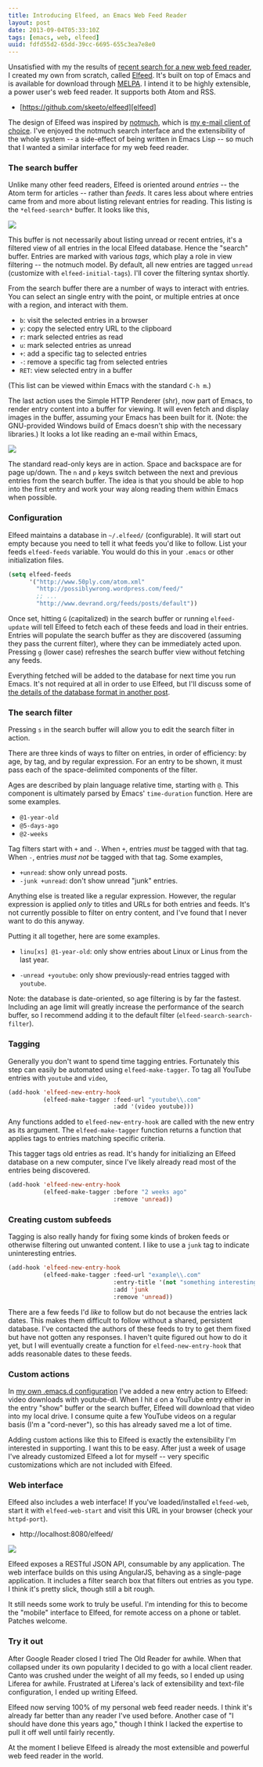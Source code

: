 ```yaml
---
title: Introducing Elfeed, an Emacs Web Feed Reader
layout: post
date: 2013-09-04T05:33:10Z
tags: [emacs, web, elfeed]
uuid: fdfd55d2-65dd-39cc-6695-655c3ea7e8e0
---
```


Unsatisfied with my the results of
[recent search for a new web feed reader][reader], I created my own
from scratch, called [Elfeed][elfeed]. It's built on top of Emacs and
is available for download through [MELPA][melpa]. I intend it to be
highly extensible, a power user's web feed reader. It supports both
Atom and RSS.

 * [https://github.com/skeeto/elfeed][elfeed]

The design of Elfeed was inspired by [notmuch][notmuch], which is
[my e-mail client of choice][mail]. I've enjoyed the notmuch search
interface and the extensibility of the whole system -- a side-effect
of being written in Emacs Lisp -- so much that I wanted a similar
interface for my web feed reader.

### The search buffer

Unlike many other feed readers, Elfeed is oriented around *entries* --
the Atom term for articles -- rather than *feeds*. It cares less about
where entries came from and more about listing relevant entries for
reading. This listing is the `*elfeed-search*` buffer. It looks like
this,

[![](/img/elfeed/search-thumb.png)](/img/elfeed/search.png)

This buffer is not necessarily about listing unread or recent entries,
it's a filtered view of all entries in the local Elfeed database.
Hence the "search" buffer. Entries are marked with various *tags*,
which play a role in view filtering -- the notmuch model. By default,
all new entries are tagged `unread` (customize with
`elfeed-initial-tags`). I'll cover the filtering syntax shortly.

From the search buffer there are a number of ways to interact with
entries. You can select an single entry with the point, or multiple
entries at once with a region, and interact with them.

 * `b`: visit the selected entries in a browser
 * `y`: copy the selected entry URL to the clipboard
 * `r`: mark selected entries as read
 * `u`: mark selected entries as unread
 * `+`: add a specific tag to selected entries
 * `-`: remove a specific tag from selected entries
 * `RET`: view selected entry in a buffer

(This list can be viewed within Emacs with the standard `C-h m`.)

The last action uses the Simple HTTP Renderer (shr), now part of
Emacs, to render entry content into a buffer for viewing. It will even
fetch and display images in the buffer, assuming your Emacs has been
built for it. (Note: the GNU-provided Windows build of Emacs doesn't
ship with the necessary libraries.) It looks a lot like reading an
e-mail within Emacs,

[![](/img/elfeed/show-thumb.png)](/img/elfeed/show.png)

The standard read-only keys are in action. Space and backspace are for
page up/down. The `n` and `p` keys switch between the next and
previous entries from the search buffer. The idea is that you should
be able to hop into the first entry and work your way along reading
them within Emacs when possible.

### Configuration

Elfeed maintains a database in `~/.elfeed/` (configurable). It will
start out empty because you need to tell it what feeds you'd like to
follow. List your feeds `elfeed-feeds` variable. You would do this in
your `.emacs` or other initialization files.

~~~cl
(setq elfeed-feeds
      '("http://www.50ply.com/atom.xml"
        "http://possiblywrong.wordpress.com/feed/"
        ;; ...
        "http://www.devrand.org/feeds/posts/default"))
~~~

Once set, hitting `G` (capitalized) in the search buffer or running
`elfeed-update` will tell Elfeed to fetch each of these feeds and load
in their entries. Entries will populate the search buffer as they are
discovered (assuming they pass the current filter), where they can be
immediately acted upon. Pressing `g` (lower case) refreshes the search
buffer view without fetching any feeds.

Everything fetched will be added to the database for next time you run
Emacs. It's not required at all in order to use Elfeed, but I'll
discuss some of
[the details of the database format in another post](/blog/2013/09/09/).

### The search filter

Pressing `s` in the search buffer will allow you to edit the search
filter in action.

There are three kinds of ways to filter on entries, in order of
efficiency: by age, by tag, and by regular expression. For an entry to
be shown, it must pass each of the space-delimited components of the
filter.

Ages are described by plain language relative time, starting with `@`.
This component is ultimately parsed by Emacs' `time-duration`
function. Here are some examples.

 * `@1-year-old`
 * `@5-days-ago`
 * `@2-weeks`

Tag filters start with `+` and `-`. When `+`, entries *must* be tagged
with that tag. When `-`, entries *must not* be tagged with that tag.
Some examples,

 * `+unread`: show only unread posts.
 * `-junk +unread`: don't show unread "junk" entries.

Anything else is treated like a regular expression. However, the
regular expression is applied *only* to titles and URLs for both
entries and feeds. It's not currently possible to filter on entry
content, and I've found that I never want to do this anyway.

Putting it all together, here are some examples.

 * `linu[xs] @1-year-old`: only show entries about Linux or Linus from
   the last year.

 * `-unread +youtube`: only show previously-read entries tagged
   with `youtube`.

Note: the database is date-oriented, so age filtering is by far the
fastest. Including an age limit will greatly increase the performance
of the search buffer, so I recommend adding it to the default filter
(`elfeed-search-search-filter`).

### Tagging

Generally you don't want to spend time tagging entries. Fortunately
this step can easily be automated using `elfeed-make-tagger`. To tag
all YouTube entries with `youtube` and `video`,

~~~cl
(add-hook 'elfeed-new-entry-hook
          (elfeed-make-tagger :feed-url "youtube\\.com"
                              :add '(video youtube)))
~~~

Any functions added to `elfeed-new-entry-hook` are called with the new
entry as its argument. The `elfeed-make-tagger` function returns a
function that applies tags to entries matching specific criteria.

This tagger tags old entries as read. It's handy for initializing an
Elfeed database on a new computer, since I've likely already read most
of the entries being discovered.

~~~cl
(add-hook 'elfeed-new-entry-hook
          (elfeed-make-tagger :before "2 weeks ago"
                              :remove 'unread))
~~~

### Creating custom subfeeds

Tagging is also really handy for fixing some kinds of broken feeds or
otherwise filtering out unwanted content. I like to use a `junk` tag
to indicate uninteresting entries.

~~~cl
(add-hook 'elfeed-new-entry-hook
          (elfeed-make-tagger :feed-url "example\\.com"
                              :entry-title '(not "something interesting")
                              :add 'junk
                              :remove 'unread))
~~~

There are a few feeds I'd *like* to follow but do not because the
entries lack dates. This makes them difficult to follow without a
shared, persistent database. I've contacted the authors of these feeds
to try to get them fixed but have not gotten any responses. I haven't
quite figured out how to do it yet, but I will eventually create a
function for `elfeed-new-entry-hook` that adds reasonable dates to
these feeds.

### Custom actions

In [my own .emacs.d configuration][conf] I've added a new entry action
to Elfeed: video downloads with youtube-dl. When I hit `d` on a
YouTube entry either in the entry "show" buffer or the search buffer,
Elfeed will download that video into my local drive. I consume quite a
few YouTube videos on a regular basis (I'm a "cord-never"), so this
has already saved me a lot of time.

Adding custom actions like this to Elfeed is exactly the extensibility
I'm interested in supporting. I want this to be easy. After just a
week of usage I've already customized Elfeed a lot for myself -- very
specific customizations which are not included with Elfeed.

### Web interface

Elfeed also includes a web interface! If you've loaded/installed
`elfeed-web`, start it with `elfeed-web-start` and visit this URL in
your browser (check your `httpd-port`).

 * http://localhost:8080/elfeed/

[![](/img/elfeed/web-thumb.png)](/img/elfeed/web.png)

Elfeed exposes a RESTful JSON API, consumable by any application. The
web interface builds on this using AngularJS, behaving as a
single-page application. It includes a filter search box that filters
out entries as you type. I think it's pretty slick, though still a bit
rough.

It still needs some work to truly be useful. I'm intending for this to
become the "mobile" interface to Elfeed, for remote access on a phone
or tablet. Patches welcome.

### Try it out

After Google Reader closed I tried The Old Reader for awhile. When
that collapsed under its own popularity I decided to go with a local
client reader. Canto was crushed under the weight of all my feeds, so
I ended up using Liferea for awhile. Frustrated at Liferea's lack of
extensibility and text-file configuration, I ended up writing Elfeed.

Elfeed now serving 100% of my personal web feed reader needs. I think
it's already far better than any reader I've used before. Another case
of "I should have done this years ago," though I think I lacked the
expertise to pull it off well until fairly recently.

At the moment I believe Elfeed is already the most extensible and
powerful web feed reader in the world.


[reader]: /blog/2013/06/13/
[elfeed]: https://github.com/skeeto/elfeed
[melpa]: http://melpa.milkbox.net/
[mail]: /blog/2013/09/03/
[notmuch]: http://notmuchmail.org/
[conf]: https://github.com/skeeto/.emacs.d
[rdf]: http://en.wikipedia.org/wiki/RDF_feed
